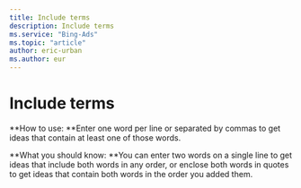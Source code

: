 ```yaml
---
title: Include terms
description: Include terms
ms.service: "Bing-Ads"
ms.topic: "article"
author: eric-urban
ms.author: eur
---
```


# Include terms

**How to use: **Enter one word per line or separated by commas to get ideas that contain at least one of those words.

**What you should know: **You can enter two words on a single line to get ideas that include both words in any order, or enclose both words in quotes to get ideas that contain both words in the order you added them.


